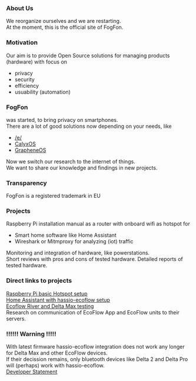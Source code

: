 ### About Us
We reorganize ourselves and we are restarting. <br>
At the moment, this is the official site of FogFon.

### Motivation 
Our aim is to provide Open Source solutions for managing products (hardware) with focus on <br>
- privacy
- security
- efficiency
- usuability (automation)

### FogFon 
was started, to bring privacy on smartphones.  <br>
There are a lot of good solutions now depending on your needs, like
- <a href="https://e.foundation/" title="/e/">/e/</a>
- <a href="https://calyxos.org/" title="CalyxOS">CalyxOS<a>
- <a href="https://grapheneos.org" title="GrapheneOS">GrapheneOS<a>

Now we switch our research to the internet of things. <br>
We want to share our knowledge and findings in new projects. 

### Transparency
FogFon is a registered trademark in EU

### Projects
Raspberry Pi installation manual as a router with onboard wifi as hotspot for <br>
- Smart home software like Home Assistant <br>
- Wireshark or Mitmproxy for analyzing (iot) traffic <br>

Monitoring and integration of hardware, like powerstations.  <br>
Short reviews with pros and cons of tested hardware.
Detailed reports of tested hardware.

### Direct links to projects
<a href="https://github.com/fogfon/Raspberry-Pi-Basic-Hotspot-Setup" title="Raspberry Pi basic Hotspot setup">Raspberry Pi basic Hotspot setup<a> <br>
<a href="https://github.com/fogfon/Home-Assistant-with-hassio-ecoflow-setup" title="Home Assistant with hassio-ecoflow setup">Home Assistant with hassio-ecoflow setup<a> <br>
<a href="https://github.com/fogfon/Research-home-assistant-with-EcoFlow-powerstation-s-/blob/main/README.md">Ecoflow River and Delta Max testing<a> <br>
Research on communication of EcoFlow App and EcoFlow units to their servers. 
### !!!!!! Warning !!!!!
With latest firmware hassio-ecoflow integration does not work any longer for Delta Max and other EcoFlow devices. <br>
If their decission remains, only bluetooth devices like Delta 2 and Delta Pro will (perhaps) work with hassio-ecoflow. <br>
<a href="https://github.com/vwt12eh8/hassio-ecoflow/discussions/58" title="Developer Statement">Developer Statement</a>
